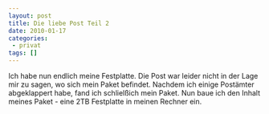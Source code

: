 ```yaml
---
layout: post
title: Die liebe Post Teil 2
date: 2010-01-17
categories:
 - privat
tags: []
---
```


Ich habe nun endlich meine Festplatte. Die Post war leider nicht in der Lage mir zu sagen, wo sich mein Paket befindet.
Nachdem ich einige Postämter abgeklappert habe, fand ich schlielßich mein Paket.
Nun baue ich den Inhalt meines Paket - eine 2TB Festplatte in meinen Rechner ein.
